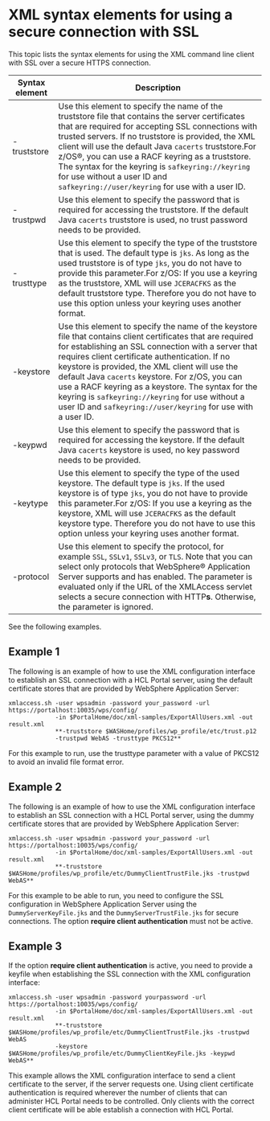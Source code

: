 # XML syntax elements for using a secure connection with SSL

This topic lists the syntax elements for using the XML command line client with SSL over a secure HTTPS connection.

|Syntax element|Description|
|--------------|-----------|
|-truststore|Use this element to specify the name of the truststore file that contains the server certificates that are required for accepting SSL connections with trusted servers. If no truststore is provided, the XML client will use the default Java `cacerts` truststore.For z/OS®, you can use a RACF keyring as a truststore. The syntax for the keyring is `safkeyring://keyring` for use without a user ID and `safkeyring://user/keyring` for use with a user ID.|
|-trustpwd|Use this element to specify the password that is required for accessing the truststore. If the default Java `cacerts` truststore is used, no trust password needs to be provided.|
|-trusttype|Use this element to specify the type of the truststore that is used. The default type is `jks`. As long as the used truststore is of type `jks`, you do not have to provide this parameter.For z/OS: If you use a keyring as the truststore, XML will use `JCERACFKS` as the default truststore type. Therefore you do not have to use this option unless your keyring uses another format.|
|-keystore|Use this element to specify the name of the keystore file that contains client certificates that are required for establishing an SSL connection with a server that requires client certificate authentication. If no keystore is provided, the XML client will use the default Java `cacerts` keystore. For z/OS, you can use a RACF keyring as a keystore. The syntax for the keyring is `safkeyring://keyring` for use without a user ID and `safkeyring://user/keyring` for use with a user ID.|
|-keypwd|Use this element to specify the password that is required for accessing the keystore. If the default Java `cacerts` keystore is used, no key password needs to be provided.|
|-keytype|Use this element to specify the type of the used keystore. The default type is `jks`. If the used keystore is of type `jks`, you do not have to provide this parameter.For z/OS: If you use a keyring as the keystore, XML will use `JCERACFKS` as the default keystore type. Therefore you do not have to use this option unless your keyring uses another format.|
|-protocol|Use this element to specify the protocol, for example `SSL`, `SSLv1`, `SSLv3`, or `TLS`. Note that you can select only protocols that WebSphere® Application Server supports and has enabled. The parameter is evaluated only if the URL of the XMLAccess servlet selects a secure connection with HTTP**s**. Otherwise, the parameter is ignored.|

See the following examples.

## Example 1

The following is an example of how to use the XML configuration interface to establish an SSL connection with a HCL Portal server, using the default certificate stores that are provided by WebSphere Application Server:

```
xmlaccess.sh -user wpsadmin -password your_password -url https://portalhost:10035/wps/config/
             -in $PortalHome/doc/xml-samples/ExportAllUsers.xml -out result.xml
             **-truststore $WASHome/profiles/wp_profile/etc/trust.p12 
             -trustpwd WebAS -trusttype PKCS12**

```

For this example to run, use the trusttype parameter with a value of PKCS12 to avoid an invalid file format error.

## Example 2

The following is an example of how to use the XML configuration interface to establish an SSL connection with a HCL Portal server, using the dummy certificate stores that are provided by WebSphere Application Server:

```
xmlaccess.sh -user wpsadmin -password your_password -url https://portalhost:10035/wps/config/
             -in $PortalHome/doc/xml-samples/ExportAllUsers.xml -out result.xml 
             **-truststore $WASHome/profiles/wp_profile/etc/DummyClientTrustFile.jks -trustpwd WebAS**
```

For this example to be able to run, you need to configure the SSL configuration in WebSphere Application Server using the `DummyServerKeyFile.jks` and the `DummyServerTrustFile.jks` for secure connections. The option **require client authentication** must not be active.

## Example 3

If the option **require client authentication** is active, you need to provide a keyfile when establishing the SSL connection with the XML configuration interface:

```
xmlaccess.sh -user wpsadmin -password yourpassword -url https://portalhost:10035/wps/config/
             -in $PortalHome/doc/xml-samples/ExportAllUsers.xml -out result.xml 
             **-truststore $WASHome/profiles/wp_profile/etc/DummyClientTrustFile.jks -trustpwd WebAS 
             -keystore $WASHome/profiles/wp_profile/etc/DummyClientKeyFile.jks -keypwd WebAS**
```

This example allows the XML configuration interface to send a client certificate to the server, if the server requests one. Using client certificate authentication is required wherever the number of clients that can administer HCL Portal needs to be controlled. Only clients with the correct client certificate will be able establish a connection with HCL Portal.


